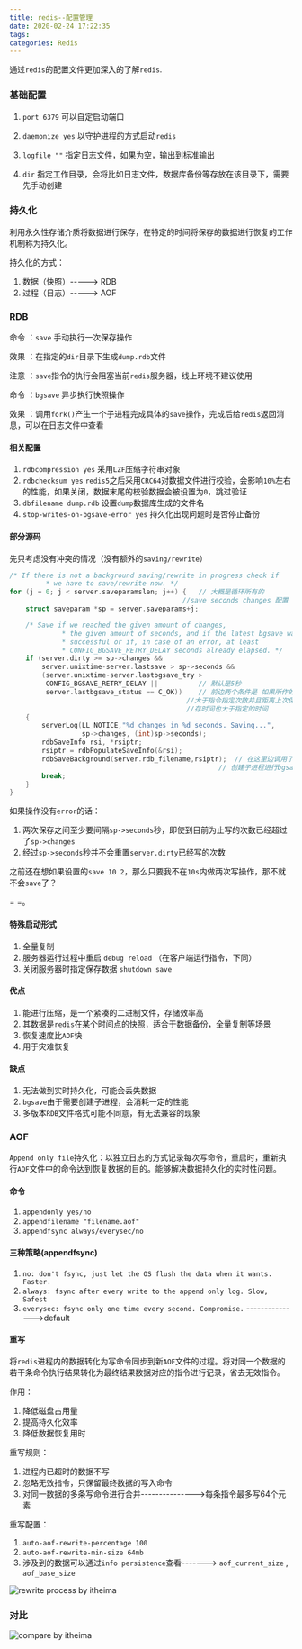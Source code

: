 ```yaml
---
title: redis--配置管理
date: 2020-02-24 17:22:35
tags: 
categories: Redis
---
```


通过`redis`的配置文件更加深入的了解`redis`.

<!--more-->

### 基础配置

1. `port 6379` 可以自定启动端口

2. `daemonize yes` 以守护进程的方式启动`redis`
3. `logfile ""` 指定日志文件，如果为空，输出到标准输出
4. `dir` 指定工作目录，会将比如日志文件，数据库备份等存放在该目录下，需要先手动创建

### 持久化

利用永久性存储介质将数据进行保存，在特定的时间将保存的数据进行恢复的工作机制称为持久化。

持久化的方式：

1. 数据（快照）-----> RDB
2. 过程（日志）-----> AOF

### RDB

命令 ：`save` 手动执行一次保存操作

效果 ：在指定的`dir`目录下生成`dump.rdb`文件

注意 ：`save`指令的执行会阻塞当前`redis`服务器，线上环境不建议使用

命令 ：`bgsave` 异步执行快照操作

效果 ：调用`fork()`产生一个子进程完成具体的`save`操作，完成后给`redis`返回消息，可以在日志文件中查看



#### 相关配置

1. `rdbcompression yes` 采用`LZF`压缩字符串对象
2. `rdbchecksum yes` `redis5`之后采用`CRC64`对数据文件进行校验，会影响`10%`左右的性能，如果关闭，数据末尾的校验数据会被设置为`0`，跳过验证
3. `dbfilename dump.rdb` 设置`dump`数据库生成的文件名
4. `stop-writes-on-bgsave-error yes` 持久化出现问题时是否停止备份

#### 部分源码

先只考虑没有冲突的情况（没有额外的`saving/rewrite`）

```c
/* If there is not a background saving/rewrite in progress check if
         * we have to save/rewrite now. */
for (j = 0; j < server.saveparamslen; j++) {   // 大概是循环所有的 
    									   //save seconds changes 配置
    struct saveparam *sp = server.saveparams+j;   

    /* Save if we reached the given amount of changes,
             * the given amount of seconds, and if the latest bgsave was
             * successful or if, in case of an error, at least
             * CONFIG_BGSAVE_RETRY_DELAY seconds already elapsed. */
    if (server.dirty >= sp->changes &&
        server.unixtime-server.lastsave > sp->seconds &&
        (server.unixtime-server.lastbgsave_try >
         CONFIG_BGSAVE_RETRY_DELAY ||          // 默认是5秒
         server.lastbgsave_status == C_OK))    // 前边两个条件是 如果所作的修改
        								    //大于指令指定次数并且距离上次保
        								    //存时间也大于指定的时间
    {
        serverLog(LL_NOTICE,"%d changes in %d seconds. Saving...",
                  sp->changes, (int)sp->seconds);
        rdbSaveInfo rsi, *rsiptr;
        rsiptr = rdbPopulateSaveInfo(&rsi);
        rdbSaveBackground(server.rdb_filename,rsiptr);  // 在这里边调用了fork
        										    // 创建子进程进行bgsave
        break;
    }
}
```

如果操作没有`error`的话：

1. 两次保存之间至少要间隔`sp->seconds`秒，即使到目前为止写的次数已经超过了`sp->changes`
2. 经过`sp->seconds`秒并不会重置`server.dirty`已经写的次数

之前还在想如果设置的`save 10 2`，那么只要我不在`10s`内做两次写操作，那不就不会`save`了？  

= =。

#### 特殊启动形式

1. 全量复制
2. 服务器运行过程中重启 `debug reload` （在客户端运行指令，下同）
3. 关闭服务器时指定保存数据 `shutdown save`

#### 优点

1. 能进行压缩，是一个紧凑的二进制文件，存储效率高
2. 其数据是`redis`在某个时间点的快照，适合于数据备份，全量复制等场景
3. 恢复速度比`AOF`快
4. 用于灾难恢复

#### 缺点

1. 无法做到实时持久化，可能会丢失数据
2. `bgsave`由于需要创建子进程，会消耗一定的性能
3. 多版本`RDB`文件格式可能不同意，有无法兼容的现象

### AOF

`Append only file`持久化：以独立日志的方式记录每次写命令，重启时，重新执行`AOF`文件中的命令达到恢复数据的目的。能够解决数据持久化的实时性问题。

#### 命令

1. `appendonly yes/no`
2. `appendfilename "filename.aof"`
3. `appendfsync always/everysec/no`

#### 三种策略(appendfsync)

1. `no: don't fsync, just let the OS flush the data when it wants. Faster.`
2. `always: fsync after every write to the append only log. Slow, Safest`
3. `everysec: fsync only one time every second. Compromise.`      --------------->default

#### 重写

将`redis`进程内的数据转化为写命令同步到新`AOF`文件的过程。将对同一个数据的若干条命令执行结果转化为最终结果数据对应的指令进行记录，省去无效指令。

作用：

1. 降低磁盘占用量
2. 提高持久化效率
3. 降低数据恢复用时

重写规则：

1. 进程内已超时的数据不写
2. 忽略无效指令，只保留最终数据的写入命令
3. 对同一数据的多条写命令进行合并--------------->每条指令最多写64个元素

重写配置：

1. `auto-aof-rewrite-percentage 100`
2. `auto-aof-rewrite-min-size 64mb`
3. 涉及到的数据可以通过`info persistence`查看-------> `aof_current_size` , `aof_base_size`

![rewrite process by itheima](https://image.zero22.top/redis%2Fbgrewriteaof_process.png)

### 对比

![compare by itheima](https://image.zero22.top/redis%2Frdbvsaof.png)